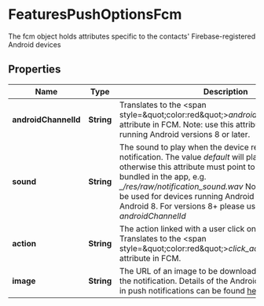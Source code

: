 

# FeaturesPushOptionsFcm

The fcm object holds attributes specific to the contacts' Firebase-registered Android devices

## Properties

| Name | Type | Description | Notes |
|------------ | ------------- | ------------- | -------------|
|**androidChannelId** | **String** | Translates to the &lt;span style&#x3D;\&quot;color:red\&quot;&gt;*android_channel_id*&lt;/span&gt; attribute in FCM. Note: use this attribute for devices running Android versions 8 or later. |  [optional] |
|**sound** | **String** | The sound to play when the device receives the notification. The value *default* will play the system sound, otherwise this attribute must point to a sound resource bundled in the app, e.g. *_/res/raw/notification_sound.wav*  Note: This attribute can be used for devices running Android versions older than Android 8. For versions 8+ please use the *androidChannelId* |  [optional] |
|**action** | **String** | The action linked with a user click on the notification. Translates to the &lt;span style&#x3D;\&quot;color:red\&quot;&gt;*click_action*&lt;/span&gt; attribute in FCM. |  [optional] |
|**image** | **String** | The URL of an image to be downloaded and displayed in the notification.  Details of the Android support for images in push notifications can be found [here](https://firebase.google.com/docs/cloud-messaging/android/send-image) |  [optional] |



